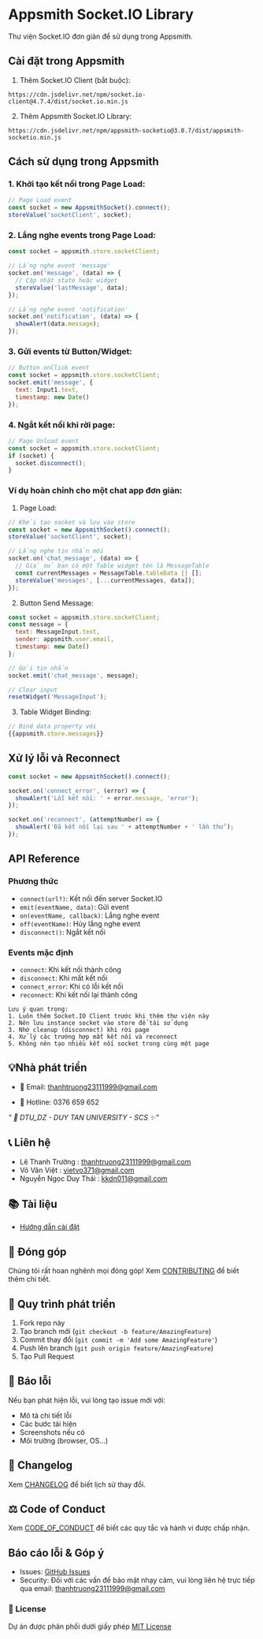 # Appsmith Socket.IO Library

Thư viện Socket.IO đơn giản để sử dụng trong Appsmith.

## Cài đặt trong Appsmith

1. Thêm Socket.IO Client (bắt buộc):
```
https://cdn.jsdelivr.net/npm/socket.io-client@4.7.4/dist/socket.io.min.js
```

2. Thêm Appsmith Socket.IO Library:
```
https://cdn.jsdelivr.net/npm/appsmith-socketio@3.0.7/dist/appsmith-socketio.min.js
```

## Cách sử dụng trong Appsmith

### 1. Khởi tạo kết nối trong Page Load:
```javascript
// Page Load event
const socket = new AppsmithSocket().connect();
storeValue('socketClient', socket);
```

### 2. Lắng nghe events trong Page Load:

```javascript
const socket = appsmith.store.socketClient;

// Lắng nghe event 'message'
socket.on('message', (data) => {
  // Cập nhật state hoặc widget
  storeValue('lastMessage', data);
});

// Lắng nghe event 'notification'
socket.on('notification', (data) => {
  showAlert(data.message);
});
```

### 3. Gửi events từ Button/Widget:

```javascript
// Button onClick event
const socket = appsmith.store.socketClient;
socket.emit('message', {
  text: Input1.text,
  timestamp: new Date()
});
```

### 4. Ngắt kết nối khi rời page:

```javascript
// Page Unload event
const socket = appsmith.store.socketClient;
if (socket) {
  socket.disconnect();
}
```

### Ví dụ hoàn chỉnh cho một chat app đơn giản:

1. Page Load:

```javascript
// Khởi tạo socket và lưu vào store
const socket = new AppsmithSocket().connect();
storeValue('socketClient', socket);

// Lắng nghe tin nhắn mới
socket.on('chat_message', (data) => {
  // Giả sử bạn có một Table widget tên là MessageTable
  const currentMessages = MessageTable.tableData || [];
  storeValue('messages', [...currentMessages, data]);
});
```

2. Button Send Message:

```javascript
const socket = appsmith.store.socketClient;
const message = {
  text: MessageInput.text,
  sender: appsmith.user.email,
  timestamp: new Date()
};

// Gửi tin nhắn
socket.emit('chat_message', message);

// Clear input
resetWidget('MessageInput');
```

3. Table Widget Binding:

```javascript
// Bind data property với
{{appsmith.store.messages}}
```

## Xử lý lỗi và Reconnect

```javascript
const socket = new AppsmithSocket().connect();

socket.on('connect_error', (error) => {
  showAlert('Lỗi kết nối: ' + error.message, 'error');
});

socket.on('reconnect', (attemptNumber) => {
  showAlert('Đã kết nối lại sau ' + attemptNumber + ' lần thử');
});
```

## API Reference

### Phương thức
- `connect(url?)`: Kết nối đến server Socket.IO
- `emit(eventName, data)`: Gửi event
- `on(eventName, callback)`: Lắng nghe event
- `off(eventName)`: Hủy lắng nghe event
- `disconnect()`: Ngắt kết nối

### Events mặc định
- `connect`: Khi kết nối thành công
- `disconnect`: Khi mất kết nối
- `connect_error`: Khi có lỗi kết nối
- `reconnect`: Khi kết nối lại thành công

```
Lưu ý quan trọng:
1. Luôn thêm Socket.IO Client trước khi thêm thư viện này
2. Nên lưu instance socket vào store để tái sử dụng
3. Nhớ cleanup (disconnect) khi rời page
4. Xử lý các trường hợp mất kết nối và reconnect
5. Không nên tạo nhiều kết nối socket trong cùng một page
```

## 💡Nhà phát triển

- 📧 Email: thanhtruong23111999@gmail.com

- 📱 Hotline: 0376 659 652

*" 🏫 DTU_DZ - DUY TAN UNIVERSITY - SCS ✨"*

## 📞 Liên hệ
- Lê Thanh Trường       :  <u>thanhtruong23111999@gmail.com</u>
- Võ Văn Việt           :  <u>vietvo371@gmail.com</u>
- Nguyễn Ngọc Duy Thái  :  <u>kkdn011@gmail.com</u>

## 📚 Tài liệu
- [Hướng dẫn cài đặt](https://github.com/Truongpyeo/dtuappsmithrealtime/blob/master/docs/setup.md)

## 🤝 Đóng góp
Chúng tôi rất hoan nghênh mọi đóng góp! Xem [CONTRIBUTING](https://github.com/Truongpyeo/dtuappsmithrealtime/blob/master/CONTRIBUTING.md) để biết thêm chi tiết.

## 🔄 Quy trình phát triển
1. Fork repo này
2. Tạo branch mới (`git checkout -b feature/AmazingFeature`)
3. Commit thay đổi (`git commit -m 'Add some AmazingFeature'`)
4. Push lên branch (`git push origin feature/AmazingFeature`) 
5. Tạo Pull Request

## 🐛 Báo lỗi
Nếu bạn phát hiện lỗi, vui lòng tạo issue mới với:
- Mô tả chi tiết lỗi
- Các bước tái hiện
- Screenshots nếu có
- Môi trường (browser, OS...)

## 📜 Changelog
Xem [CHANGELOG](https://github.com/Truongpyeo/dtuappsmithrealtime/blob/master/CHANGELOG.md) để biết lịch sử thay đổi.

## ⚖️ Code of Conduct
Xem [CODE_OF_CONDUCT](https://github.com/Truongpyeo/dtuappsmithrealtime/blob/master/CODE_OF_CONDUCT.md) để biết các quy tắc và hành vi được chấp nhận.

## Báo cáo lỗi & Góp ý
- Issues: [GitHub Issues](https://github.com/Truongpyeo/DTURelifeLink/issues)
- Security: Đối với các vấn đề bảo mật nhạy cảm, vui lòng liên hệ trực tiếp qua email: <u>thanhtruong23111999@gmail.com</u>


### 📝 License
Dự án được phân phối dưới giấy phép [MIT License](https://github.com/Truongpyeo/dtuappsmithrealtime/blob/master/LICENSE)